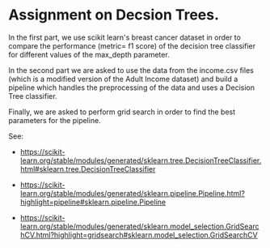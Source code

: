 # Assignment on Decsion Trees. 

In the first part, we use scikit learn's breast cancer dataset in order to compare the performance (metric= f1 score) of the decision tree classifier for different values of the max_depth parameter.

In the second part we are asked to use the data from the income.csv files (which is a modified version of the Adult Income dataset) and build a pipeline which handles the preprocessing of the data and uses a Decision Tree classifier.

Finally, we are asked to perform grid search in order to find the best parameters for the pipeline.

See:

* https://scikit-learn.org/stable/modules/generated/sklearn.tree.DecisionTreeClassifier.html#sklearn.tree.DecisionTreeClassifier

*  https://scikit-learn.org/stable/modules/generated/sklearn.pipeline.Pipeline.html?highlight=pipeline#sklearn.pipeline.Pipeline

*   https://scikit-learn.org/stable/modules/generated/sklearn.model_selection.GridSearchCV.html?highlight=gridsearch#sklearn.model_selection.GridSearchCV

    